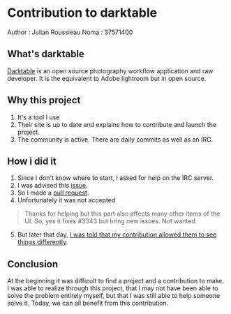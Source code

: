 # Contribution to darktable
Author : Julian Roussieau 
Noma : 37571400

## What's darktable
[Darktable](https://www.darktable.org/) is an open source photography workflow application and raw developer. It is the equivalent to Adobe lightroom but in open source.

## Why this project
1. It's a tool I use
2. Their site is up to date and explains how to contribute and launch the project.
3. The community is active. There are daily commits as well as an IRC.

## How i did it
1. Since I don't know where to start, I asked for help on the IRC server.
2. I was advised this [issue](https://github.com/darktable-org/darktable/issues/3343).
3. So I made a [pull request](https://github.com/darktable-org/darktable/pull/3356).
4. Unfortunately it was not accepted
> Thanks for helping but this part also affects many other items of the UI. So, yes it fixes #3343 but bring new issues. Not wanted.
5. But later that day, [I was told that my contribution allowed them to see things differently](https://github.com/darktable-org/darktable/issues/3343#issuecomment-552183197).

## Conclusion
At the beginning it was difficult to find a project and a contribution to make. I was able to realize through this project, that I may not have been able to solve the problem entirely myself, but that I was still able to help someone solve it. Today, we can all benefit from this contribution.
